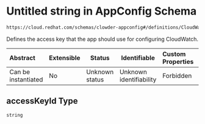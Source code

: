 # Untitled string in AppConfig Schema

```txt
https://cloud.redhat.com/schemas/clowder-appconfig#/definitions/CloudWatchConfig/properties/accessKeyId
```

Defines the access key that the app should use for configuring CloudWatch.


| Abstract            | Extensible | Status         | Identifiable            | Custom Properties | Additional Properties | Access Restrictions | Defined In                                                          |
| :------------------ | ---------- | -------------- | ----------------------- | :---------------- | --------------------- | ------------------- | ------------------------------------------------------------------- |
| Can be instantiated | No         | Unknown status | Unknown identifiability | Forbidden         | Allowed               | none                | [schema.json\*](../../../../out/schema.json "open original schema") |

## accessKeyId Type

`string`
